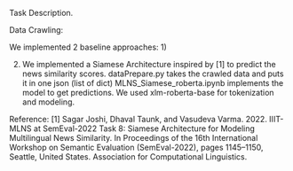 Task Description.


Data Crawling:

We implemented 2 baseline approaches:
1)


2) We implemented a Siamese Architecture inspired by [1] to predict the news similarity scores.
    dataPrepare.py takes the crawled data and puts it in one json (list of dict)
    MLNS_Siamese_roberta.ipynb implements the model to get predictions.
        We used xlm-roberta-base for tokenization and modeling.

Reference:
[1] Sagar Joshi, Dhaval Taunk, and Vasudeva Varma. 2022. IIIT-MLNS at SemEval-2022 Task 8: Siamese Architecture for Modeling Multilingual News Similarity. In Proceedings of the 16th International Workshop on Semantic Evaluation (SemEval-2022), pages 1145–1150, Seattle, United States. Association for Computational Linguistics.
